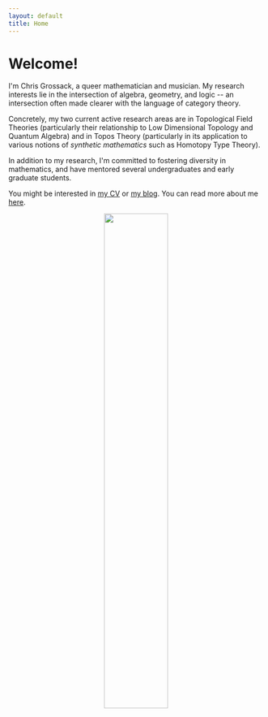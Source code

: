 ```yaml
---
layout: default
title: Home
---
```


# Welcome!

I'm Chris Grossack, a queer mathematician and musician. My research interests 
lie in the intersection of algebra, geometry, and logic -- an intersection 
often made clearer with the language of category theory.

Concretely, my two current active research areas are in Topological 
Field Theories (particularly their relationship to Low Dimensional Topology and 
Quantum Algebra) and in Topos Theory (particularly in its application to 
various notions of _synthetic mathematics_ such as Homotopy Type Theory).

In addition to my research, I'm committed to fostering diversity in 
mathematics, and have mentored several undergraduates and early graduate 
students.

You might be interested in [my CV](/cv) or [my blog](/blog). You can read 
more about me [here](/about).

<p style="text-align:center;">
<img src="/assets/images/new-headshot.jpg" width="50%">
</p>
